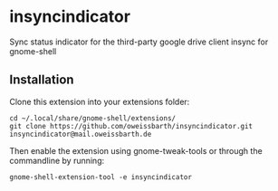 # insyncindicator
Sync status indicator for the third-party google drive client insync for gnome-shell

## Installation
Clone this extension into your extensions folder:
```
cd ~/.local/share/gnome-shell/extensions/
git clone https://github.com/oweissbarth/insyncindicator.git insyncindicator@mail.oweissbarth.de
```
Then enable the extension using gnome-tweak-tools or through the commandline by running:
```
gnome-shell-extension-tool -e insyncindicator
```
